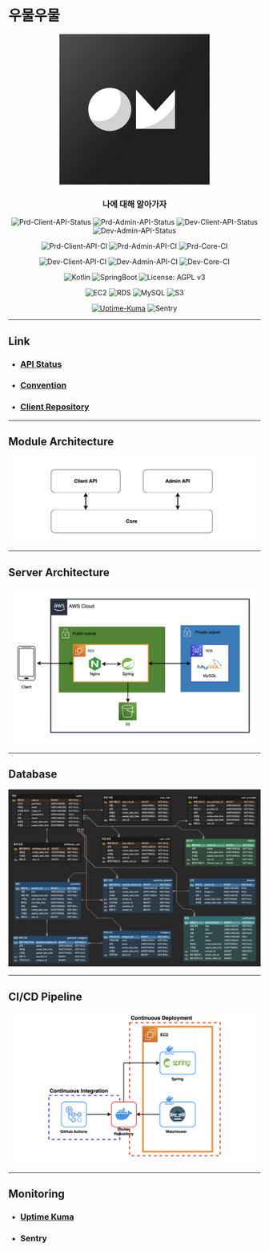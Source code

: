 # 우물우물

<div align="center">

<img src="docs/img/woomulwoomul-logo.png" alt="woomulwoomul-logo.png" width=300 height=300>

### 나에 대해 알아가자

![Prd-Client-API-Status](https://uptime.nogamsung.com/api/badge/6/status?label=Prd%20Client%20API%20Status&style=flat)
![Prd-Admin-API-Status](https://uptime.nogamsung.com/api/badge/7/status?label=Prd%20Admin%20API%20Status&style=flat)
![Dev-Client-API-Status](https://uptime.nogamsung.com/api/badge/3/status?label=Dev%20Client%20API%20Status&style=flat)
![Dev-Admin-API-Status](https://uptime.nogamsung.com/api/badge/5/status?label=Dev%20Admin%20API%20Status&style=flat)

![Prd-Client-API-CI](https://img.shields.io/endpoint.svg?url=https%3A%2F%2Factions-badge.atrox.dev%2Fwoomulwoomul%2Fwoomulwoomul-backend%2Fbadge%3Fref%3Dmain%26token%3D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&style=flat&label=Prd-Client-API-CI&logo=GitHub-Actions)
![Prd-Admin-API-CI](https://img.shields.io/endpoint.svg?url=https%3A%2F%2Factions-badge.atrox.dev%2Fwoomulwoomul%2Fwoomulwoomul-backend%2Fbadge%3Fref%3Dmain%26token%3D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&style=flat&label=Prd-Admin-API-CI&logo=GitHub-Actions)
![Prd-Core-CI](https://img.shields.io/endpoint.svg?url=https%3A%2F%2Factions-badge.atrox.dev%2Fwoomulwoomul%2Fwoomulwoomul-backend%2Fbadge%3Fref%3Dmain%26token%3D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&style=flat&label=Prd-Core-CI&logo=GitHub-Actions)

![Dev-Client-API-CI](https://img.shields.io/endpoint.svg?url=https%3A%2F%2Factions-badge.atrox.dev%2Fwoomulwoomul%2Fwoomulwoomul-backend%2Fbadge%3Fref%3Ddev%26token%3D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&style=flat&label=Dev-Client-API-CI&logo=GitHub-Actions)
![Dev-Admin-API-CI](https://img.shields.io/endpoint.svg?url=https%3A%2F%2Factions-badge.atrox.dev%2Fwoomulwoomul%2Fwoomulwoomul-backend%2Fbadge%3Fref%3Ddev%26token%3D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&style=flat&label=Dev-Admin-API-CI&logo=GitHub-Actions)
![Dev-Core-CI](https://img.shields.io/endpoint.svg?url=https%3A%2F%2Factions-badge.atrox.dev%2Fwoomulwoomul%2Fwoomulwoomul-backend%2Fbadge%3Fref%3Ddev%26token%3D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&style=flat&label=Dev-Core-CI&logo=GitHub-Actions)

![Kotlin](https://img.shields.io/badge/Kotlin-1.9.24-7F52FF?logo=Kotlin&style=flat)
![SpringBoot](https://img.shields.io/badge/Spring_Boot-3.3.0-6DB33F?logo=Spring-Boot&style=flat)
![License: AGPL v3](https://img.shields.io/badge/License-AGPL_v3-blue.svg)

![EC2](https://img.shields.io/badge/EC2-t2.micro-FF9900?logo=amazonec2&style=flat)
![RDS](https://img.shields.io/badge/RDS-db.t3.micro-527FFF?logo=amazonrds&style=flat)
![MySQL](https://img.shields.io/badge/MySQL-8.0.33-4479A1?logo=mysql&style=flat)
![S3](https://img.shields.io/badge/S3-4E4E4E?logo=Amazon-S3&style=flat)

[![Uptime-Kuma](https://img.shields.io/badge/Uptime%20Kuma-4E4E4E?logo=uptimekuma&style=flat)](https://uptime.nogamsung.com/status/woomulwoomul)
![Sentry](https://img.shields.io/badge/Sentry-362D59?logo=sentry&style=flat)

</div>

---

## Link

- ### [API Status](https://uptime.nogamsung.com/status/woomulwoomul)
- ### [Convention](docs/convention.md)
- ### [Client Repository](https://github.com/woomulwoomul/woomulwoomul-frontend)

---

## Module Architecture

![Module Architecture Diagram](docs/img/module-architecture-diagram.png)

---

## Server Architecture

![Server Architecture Diagram](docs/img/server-architecture-diagram.png)

---

## Database

![Database Diagram](docs/img/database-diagram.png)

---

## CI/CD Pipeline

![CI/CD Pipeline Diagram](docs/img/cicd-pipeline-diagram.png)

---

## Monitoring

- ### [Uptime Kuma](https://uptime.nogamsung.com/status/woomulwoomul)
- ### Sentry
